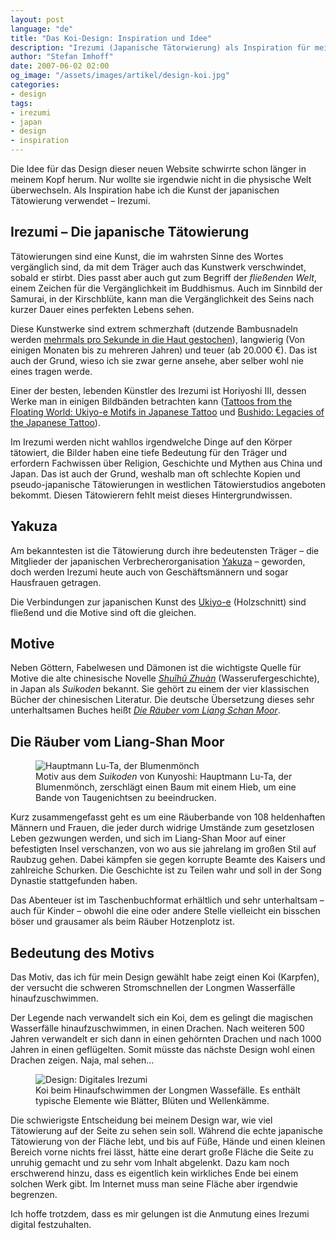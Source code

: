 ```yaml
---
layout: post
language: "de"
title: "Das Koi-Design: Inspiration und Idee"
description: "Irezumi (Japanische Tätorwierung) als Inspiration für meine Website und über die Entstehung meines Designs."
author: "Stefan Imhoff"
date: 2007-06-02 02:00
og_image: "/assets/images/artikel/design-koi.jpg"
categories:
- design
tags:
- irezumi
- japan
- design
- inspiration
---
```


Die Idee für das Design dieser neuen Website schwirrte schon länger in meinem Kopf herum. Nur wollte sie irgendwie nicht in die physische Welt überwechseln. Als Inspiration habe ich die Kunst der japanischen Tätowierung verwendet – Irezumi.

## Irezumi – Die japanische Tätowierung

Tätowierungen sind eine Kunst, die im wahrsten Sinne des Wortes vergänglich sind, da mit dem Träger auch das Kunstwerk verschwindet, sobald er stirbt. Dies passt aber auch gut zum Begriff der *fließenden Welt*, einem Zeichen für die Vergänglichkeit im Buddhismus. Auch im Sinnbild der Samurai, in der Kirschblüte, kann man die Vergänglichkeit des Seins nach kurzer Dauer eines perfekten Lebens sehen.

Diese Kunstwerke sind extrem schmerzhaft (dutzende Bambusnadeln werden [mehrmals pro Sekunde in die Haut gestochen](https://www.youtube.com/watch?v=NddXHY2QUV0)), langwierig (Von einigen Monaten bis zu mehreren Jahren) und teuer (ab 20.000 €). Das ist auch der Grund, wieso ich sie zwar gerne ansehe, aber selber wohl nie eines tragen werde.

Einer der besten, lebenden Künstler des Irezumi ist Horiyoshi III, dessen Werke man in einigen Bildbänden betrachten kann ([Tattoos from the Floating World: Ukiyo-e Motifs in Japanese Tattoo](http://www.amazon.de/gp/product/9074822452?ie=UTF8&amp;tag=kogakurede-21&amp;linkCode=as2&amp;camp=1638&amp;creative=6742&amp;creativeASIN=9074822452 "Amazon.de: Tattoos from the Floating World: Ukiyo-e Motifs in Japanese Tattoo, Takahiro Kitamura, Katie M. Kitamura") und [Bushido: Legacies of the Japanese Tattoo](http://www.amazon.de/gp/product/0764312014?ie=UTF8&amp;tag=kogakurede-21&amp;linkCode=as2&amp;camp=1638&amp;creative=6742&amp;creativeASIN=0764312014 "Amazon.de: Bushido: Legacies of the Japanese Tattoo, Takahiro Kitamura, Katie M. Kitamura")).

Im Irezumi werden nicht wahllos irgendwelche Dinge auf den Körper tätowiert, die Bilder haben eine tiefe Bedeutung für den Träger und erfordern Fachwissen über Religion, Geschichte und Mythen aus China und Japan. Das ist auch der Grund, weshalb man oft schlechte Kopien und pseudo-japanische Tätowierungen in westlichen Tätowierstudios angeboten bekommt. Diesen Tätowierern fehlt meist dieses Hintergrundwissen.

## Yakuza

Am bekanntesten ist die Tätowierung durch ihre bedeutensten Träger – die Mitglieder der japanischen Verbrecherorganisation [Yakuza](https://de.wikipedia.org/wiki/Yakuza "Yakuza - Wikipedia") – geworden, doch werden Irezumi heute auch von Geschäftsmännern und sogar Hausfrauen getragen.

Die Verbindungen zur japanischen Kunst des [Ukiyo-e](https://de.wikipedia.org/wiki/Ukiyo-e "Ukiyo-e - Wikipedia") (Holzschnitt) sind fließend und die Motive sind oft die gleichen.

## Motive

Neben Göttern, Fabelwesen und Dämonen ist die wichtigste Quelle für Motive die alte chinesische Novelle <cite>[Shuǐhǔ Zhuàn](https://de.wikipedia.org/wiki/Die_R%C3%A4uber_vom_Liang-Schan-Moor)</cite> (Wasserufergeschichte), in Japan als <cite>Suikoden</cite> bekannt. Sie gehört zu einem der vier klassischen Bücher der chinesischen Literatur. Die deutsche Übersetzung dieses sehr unterhaltsamen Buches heißt <cite>[Die Räuber vom Liang Schan Moor](http://www.amazon.de/gp/product/3458318917?ie=UTF8&tag=kogakurede-21&linkCode=as2&camp=1638&creative=6742&creativeASIN=3458318917 "Amazon.de: Die Räuber vom Liang Schan Moor, Franz Kuhn")</cite>.

## Die Räuber vom Liang-Shan Moor

<figure class="image-figure">
  <div class="figure-content">
    <img src="{{ site.url }}/assets/images/artikel/suikoden-luta.jpg" alt="Hauptmann Lu-Ta, der Blumenmönch" title="Motiv aus dem Suikoden von Kunyoshi: Hauptmann Lu-Ta, der Blumenmönch, zerschlägt einen Baum mit einem Hieb, um eine Bande von Taugenichtsen zu beeindrucken." />
  </div>
  <figcaption>Motiv aus dem <cite>Suikoden</cite> von Kunyoshi: Hauptmann Lu-Ta, der Blumenmönch, zerschlägt einen Baum mit einem Hieb, um eine Bande von Taugenichtsen zu beeindrucken.</figcaption>
</figure>

Kurz zusammengefasst geht es um eine Räuberbande von 108 heldenhaften Männern und Frauen, die jeder durch widrige Umstände zum gesetzlosen Leben gezwungen werden, und sich im Liang-Shan Moor auf einer befestigten Insel verschanzen, von wo aus sie jahrelang im großen Stil auf Raubzug gehen. Dabei kämpfen sie gegen korrupte Beamte des Kaisers und zahlreiche Schurken. Die Geschichte ist zu Teilen wahr und soll in der Song Dynastie stattgefunden haben.

Das Abenteuer ist im Taschenbuchformat erhältlich und sehr unterhaltsam – auch für Kinder – obwohl die eine oder andere Stelle vielleicht ein bisschen böser und grausamer als beim Räuber Hotzenplotz ist.

## Bedeutung des Motivs

Das Motiv, das ich für mein Design gewählt habe zeigt einen Koi (Karpfen), der versucht die schweren Stromschnellen der Longmen Wasserfälle hinaufzuschwimmen.

Der Legende nach verwandelt sich ein Koi, dem es gelingt die magischen Wasserfälle hinaufzuschwimmen, in einen Drachen. Nach weiteren 500 Jahren verwandelt er sich dann in einen gehörnten Drachen und nach 1000 Jahren in einen geflügelten. Somit müsste das nächste Design wohl einen Drachen zeigen. Naja, mal sehen…

<figure class="image-figure image-figure-fullsize">
  <div class="figure-content">
    <img src="{{ site.url }}/assets/images/artikel/design-koi.jpg" alt="Design: Digitales Irezumi" title="Koi beim Hinaufschwimmen der Longmen Wassefälle. Es enthält typische Elemente wie Blätter, Blüten und Wellenkämme." />
  </div>
  <figcaption>Koi beim Hinaufschwimmen der Longmen Wassefälle. Es enthält typische Elemente wie Blätter, Blüten und Wellenkämme.</figcaption>
</figure>

Die schwierigste Entscheidung bei meinem Design war, wie viel Tätowierung auf der Seite zu sehen sein soll. Während die echte japanische Tätowierung von der Fläche lebt, und bis auf Füße, Hände und einen kleinen Bereich vorne nichts frei lässt, hätte eine derart große Fläche die Seite zu unruhig gemacht und zu sehr vom Inhalt abgelenkt. Dazu kam noch erschwerend hinzu, dass es eigentlich kein wirkliches Ende bei einem solchen Werk gibt. Im Internet muss man seine Fläche aber irgendwie begrenzen.

Ich hoffe trotzdem, dass es mir gelungen ist die Anmutung eines Irezumi digital festzuhalten.
